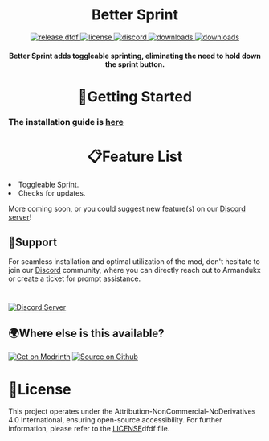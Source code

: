 <h1 align="center">Better Sprint</h1>

<div align="center">
<a href="https://modrinth.com/mod/HIk2BLBJ/versions" target="_blank">
        <img src="https://img.shields.io/modrinth/v/HIk2BLBJ?label=release&color=informational&logo=Modrinth" alt="release">
    </a>
 <a href="https://github.com/Armandukx/BetterSprint/blob/1.8.9/COPYING" target="_blank">dfdf
        <img src="https://img.shields.io/badge/license-CC_BY_NC_ND_4.0-blue" alt="license">
    </a>
    <a href="https://discord.gg/MGrNJqsqZt" target="_blank">
        <img src="https://img.shields.io/discord/1094419852040622150?label=discord&color=informational&logo=Discord&logoColor=FFFFFF" alt="discord">
    </a>
         <a href="https://github.com/Armandukx/BetterSprint/releases" target="_blank">
        <img src="https://img.shields.io/github/downloads/Armandukx/BetterSprint/total?label=downloads&color=informational&logo=GitHub" alt="downloads">
    </a>
   <a href="https://modrinth.com/mod/HIk2BLBJ/versions" target="_blank">
        <img src="https://img.shields.io/modrinth/dt/HIk2BLBJ?label=downloads&color=informational&logo=Modrinth" alt="downloads">
    </a>
</div>

<h4 align="center">Better Sprint adds toggleable sprinting, eliminating the need to hold down the sprint button.</h4>

<h1 align="center">🚀Getting Started</h1>

### The installation guide is [here](https://github.com/Armandukx/BetterSprint/wiki)
<h1 align="center">📋Feature List</h1>
<li>Toggleable Sprint.</li>
<li>Checks for updates.</li>

More coming soon, or you could suggest new feature(s) on our [Discord server](https://discord.gg/MGrNJqsqZt)!

## 🤝Support

For seamless installation and optimal utilization of the mod, don't hesitate to join our [Discord](https://discord.gg/MGrNJqsqZt) community, where you can directly reach out to Armandukx or create a ticket for prompt assistance.
#
[![Discord Server](https://cdn.jsdelivr.net/npm/@intergrav/devins-badges@3/assets/cozy/social/discord-plural_64h.png)](https://discord.gg/MGrNJqsqZt)

## 🌍Where else is this available?
[![Get on Modrinth](https://cdn.jsdelivr.net/npm/@intergrav/devins-badges@3/assets/cozy/available/modrinth_64h.png)](https://modrinth.com/mod/HIk2BLBJ) [![Source on Github](https://cdn.jsdelivr.net/npm/@intergrav/devins-badges@3/assets/cozy/available/github_64h.png)](https://github.com/Armandukx/BetterSprint)

# 📄License

This project operates under the Attribution-NonCommercial-NoDerivatives 4.0 International, ensuring open-source accessibility. For further information, please refer to the [LICENSE](https://github.com/Armandukx/BetterSprint/123123/COPYING)dfdf file.
